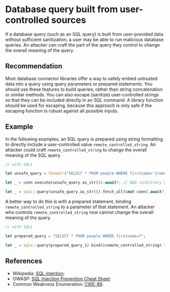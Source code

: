 # Database query built from user-controlled sources
If a database query (such as an SQL query) is built from user-provided data without sufficient sanitization, a user may be able to run malicious database queries. An attacker can craft the part of the query they control to change the overall meaning of the query.


## Recommendation
Most database connector libraries offer a way to safely embed untrusted data into a query using query parameters or prepared statements. You should use these features to build queries, rather than string concatenation or similar methods. You can also escape (sanitize) user-controlled strings so that they can be included directly in an SQL command. A library function should be used for escaping, because this approach is only safe if the escaping function is robust against all possible inputs.


## Example
In the following examples, an SQL query is prepared using string formatting to directly include a user-controlled value `remote_controlled_string`. An attacker could craft `remote_controlled_string` to change the overall meaning of the SQL query.


```rust
// with SQLx

let unsafe_query = format!("SELECT * FROM people WHERE firstname='{remote_controlled_string}'");

let _ = conn.execute(unsafe_query.as_str()).await?; // BAD (arbitrary SQL injection is possible)

let _ = sqlx::query(unsafe_query.as_str()).fetch_all(&mut conn).await?; // BAD (arbitrary SQL injection is possible)

```
A better way to do this is with a prepared statement, binding `remote_controlled_string` to a parameter of that statement. An attacker who controls `remote_controlled_string` now cannot change the overall meaning of the query.


```rust
// with SQLx

let prepared_query = "SELECT * FROM people WHERE firstname=?";

let _ = sqlx::query(prepared_query_1).bind(&remote_controlled_string).fetch_all(&mut conn).await?; // GOOD (prepared statement with bound parameter)

```

## References
* Wikipedia: [SQL injection](https://en.wikipedia.org/wiki/SQL_injection).
* OWASP: [SQL Injection Prevention Cheat Sheet](https://cheatsheetseries.owasp.org/cheatsheets/SQL_Injection_Prevention_Cheat_Sheet.html).
* Common Weakness Enumeration: [CWE-89](https://cwe.mitre.org/data/definitions/89.html).
